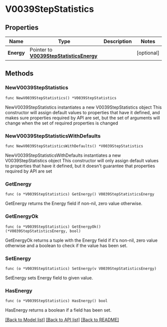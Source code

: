 # V0039StepStatistics

## Properties

Name | Type | Description | Notes
------------ | ------------- | ------------- | -------------
**Energy** | Pointer to [**V0039StepStatisticsEnergy**](V0039StepStatisticsEnergy.md) |  | [optional] 

## Methods

### NewV0039StepStatistics

`func NewV0039StepStatistics() *V0039StepStatistics`

NewV0039StepStatistics instantiates a new V0039StepStatistics object
This constructor will assign default values to properties that have it defined,
and makes sure properties required by API are set, but the set of arguments
will change when the set of required properties is changed

### NewV0039StepStatisticsWithDefaults

`func NewV0039StepStatisticsWithDefaults() *V0039StepStatistics`

NewV0039StepStatisticsWithDefaults instantiates a new V0039StepStatistics object
This constructor will only assign default values to properties that have it defined,
but it doesn't guarantee that properties required by API are set

### GetEnergy

`func (o *V0039StepStatistics) GetEnergy() V0039StepStatisticsEnergy`

GetEnergy returns the Energy field if non-nil, zero value otherwise.

### GetEnergyOk

`func (o *V0039StepStatistics) GetEnergyOk() (*V0039StepStatisticsEnergy, bool)`

GetEnergyOk returns a tuple with the Energy field if it's non-nil, zero value otherwise
and a boolean to check if the value has been set.

### SetEnergy

`func (o *V0039StepStatistics) SetEnergy(v V0039StepStatisticsEnergy)`

SetEnergy sets Energy field to given value.

### HasEnergy

`func (o *V0039StepStatistics) HasEnergy() bool`

HasEnergy returns a boolean if a field has been set.


[[Back to Model list]](../README.md#documentation-for-models) [[Back to API list]](../README.md#documentation-for-api-endpoints) [[Back to README]](../README.md)



